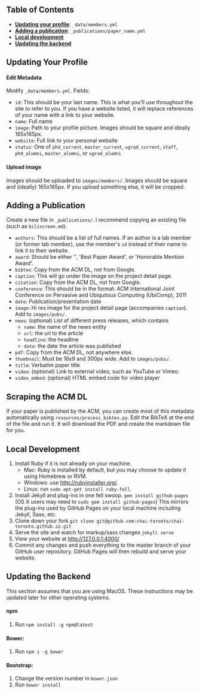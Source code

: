 ## Table of Contents
- **[Updating your profile](#updating-your-profile)**: `_data/members.yml`
- **[Adding a publication](#adding-a-publication)**: `_publications/paper_name.yml`
- **[Local development](#local-development)**
- **[Updating the backend](#updating-the-backend)**

## Updating Your Profile
#### Edit Metadata
Modify `_data/members.yml`.
Fields:
- `id`: This should be your last name. This is what you'll use throughout the site to refer to you. If you have a website listed, it will replace references of your name with a link to your website.
- `name`: Full name
- `image`: Path to your profile picture. Images should be square and ideally 165x165px.
- `website`: Full link to your personal website
- `status`: One of `phd_current`, `master_current`, `ugrad_current`, `staff`, `phd_alumni`, `master_alumni`, or `ugrad_alumni`

#### Upload image
Images should be uploaded to `images/members/`. Images should be square and (ideally) 165x165px. If you upload something else, it will be cropped.

## Adding a Publication
Create a new file in `_publications/`. I recommend copying an existing file (such as `biliscreen.md`).

- `authors`: This should be a list of full names. If an author is a lab member (or former lab member), use the member's `id` instead of their name to link it to their website.
- `award`: Should be either '', 'Best Paper Award', or 'Honorable Mention Award'.
- `bibtex`: Copy from the ACM DL, not from Google.
- `caption`: This will go under the image on the project detail page.
- `citation`: Copy from the ACM DL, not from Google.
- `conference`: This should be in the format: ACM International Joint Conference on Pervasive and Ubiquitous Computing (UbiComp), 2011
- `date`: Publication/presentation date
- `image`: Hi res image for the project detail page (accompanies `caption`). Add to `images/pubs/`.
- `news`: (optional) List of different press releases, which contains
	- `name`: the name of the news entity
	- `url`: the url to the article
	- `headline`: the headline
	- `date`: the date the article was published
- `pdf`: Copy from the ACM DL, not anywhere else.
- `thumbnail`: Must be 16x9 and 300px wide. Add to `images/pubs/`.
- `title`: Verbatim paper title
- `video`: (optional) Link to external video, such as YouTube or Vimeo.
- `video_embed`: (optional) HTML embed code for video player

## Scraping the ACM DL
If your paper is published by the ACM, you can create most of this metadata automatically using `resources/process_bibtex.py`. Edit the BibTeX at the end of the file and run it. It will download the PDF and create the markdown file for you.

## Local Development
1. Install Ruby if it is not already on your machine.
	* Mac: Ruby is installed by default, but you may choose to update it using Homebrew or RVM. 
	* Windows: use http://rubyinstaller.org/. 
	* Linux: run `sudo apt-get install ruby-full`.
2. Install Jekyll and plug-ins in one fell swoop. `gem install github-pages` (OS X users may need to `sudo gem install github-pages`) This mirrors the plug-ins used by GitHub Pages on your local machine including Jekyll, Sass, etc.
3. Clone down your fork `git clone git@github.com:chai-toronto/chai-toronto.github.io.git`
4. Serve the site and watch for markup/sass changes `jekyll serve`
5. View your website at http://127.0.0.1:4000/
6. Commit any changes and push everything to the master branch of your GitHub user repository. GitHub Pages will then rebuild and serve your website.

## Updating the Backend
This section assumes that you are using MacOS. These instructions may be updated later for other operating systems.

#### npm
1. Run `npm install -g npm@latest`

#### Bower:
1. Run `npm i -g bower`

#### Bootstrap:
1. Change the version number in `bower.json`
2. Run `bower install`
